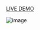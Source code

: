 [LIVE DEMO](https://urlsshortner.glitch.me/)

![image](https://github.com/user-attachments/assets/e64f27f0-fe84-4a9a-b84d-12734485dd09)
